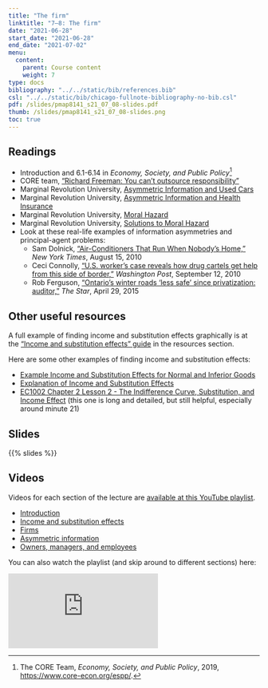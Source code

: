 ```yaml
---
title: "The firm"
linktitle: "7–8: The firm"
date: "2021-06-28"
start_date: "2021-06-28"
end_date: "2021-07-02"
menu:
  content:
    parent: Course content
    weight: 7
type: docs
bibliography: "../../static/bib/references.bib"
csl: "../../static/bib/chicago-fullnote-bibliography-no-bib.csl"
pdf: /slides/pmap8141_s21_07_08-slides.pdf
thumb: /slides/pmap8141_s21_07_08-slides.png
toc: true
---
```


## Readings

-   <i class="fas fa-book"></i> Introduction and 6.1-6.14 in *Economy, Society, and Public Policy*[^1]
-   <i class="fab fa-youtube"></i> CORE team, [“Richard Freeman: You can’t outsource responsibility”](https://www.youtube.com/watch?v=2Zm5ZLMKhgQ)
-   <i class="fab fa-youtube"></i> Marginal Revolution University, [Asymmetric Information and Used Cars](https://www.youtube.com/watch?v=sXPXpJ5vMnU)
-   <i class="fab fa-youtube"></i> Marginal Revolution University, [Asymmetric Information and Health Insurance](https://www.youtube.com/watch?v=pUkRo9COd38)
-   <i class="fab fa-youtube"></i> Marginal Revolution University, [Moral Hazard](https://www.youtube.com/watch?v=5v7TWKlYoN0)
-   <i class="fab fa-youtube"></i> Marginal Revolution University, [Solutions to Moral Hazard](https://www.youtube.com/watch?v=6faL76QZ2AA)
-   Look at these real-life examples of information asymmetries and principal-agent problems:
    -   <i class="fas fa-external-link-square-alt"></i> Sam Dolnick, [“Air-Conditioners That Run When Nobody’s Home,”](http://www.nytimes.com/2010/08/16/nyregion/16chill.html) *New York Times*, August 15, 2010
    -   <i class="fas fa-external-link-square-alt"></i> Ceci Connolly, [“U.S. worker’s case reveals how drug cartels get help from this side of border,”](http://www.washingtonpost.com/wp-dyn/content/article/2010/09/11/AR2010091105087.html) *Washington Post*, September 12, 2010
    -   <i class="fas fa-external-link-square-alt"></i> Rob Ferguson, [“Ontario’s winter roads ‘less safe’ since privatization: auditor,”](https://www.thestar.com/news/canada/2015/04/29/ontarios-winter-roads-are-less-safe-since-privatization-auditor.html) *The Star*, April 29, 2015

## Other useful resources

A full example of finding income and substitution effects graphically is at the [“Income and substitution effects” guide](/resource/income-substitution/) in the resources section.

Here are some other examples of finding income and substitution effects:

-   [Example Income and Substitution Effects for Normal and Inferior Goods](https://www.youtube.com/watch?v=pLhh_D5b_Lg)
-   [Explanation of Income and Substitution Effects](https://www.youtube.com/watch?v=ysqGRwvlte0)
-   [EC1002 Chapter 2 Lesson 2 - The Indifference Curve, Substitution, and Income Effect](https://www.youtube.com/watch?v=hDniSzSmpbU) (this one is long and detailed, but still helpful, especially around minute 21)

## Slides

{{% slides %}}

## Videos

Videos for each section of the lecture are [available at this YouTube playlist](https://www.youtube.com/playlist?list=PLS6tnpTr39sGmVo-pwuo1juWrsMWD6wcQ).

-   [Introduction](https://www.youtube.com/watch?v=8rjRiDbOJdA&list=PLS6tnpTr39sGmVo-pwuo1juWrsMWD6wcQ)
-   [Income and substitution effects](https://www.youtube.com/watch?v=2dXD_qgFeqk&list=PLS6tnpTr39sGmVo-pwuo1juWrsMWD6wcQ)
-   [Firms](https://www.youtube.com/watch?v=5sm24T1acs4&list=PLS6tnpTr39sGmVo-pwuo1juWrsMWD6wcQ)
-   [Asymmetric information](https://www.youtube.com/watch?v=9oRtzg626yg&list=PLS6tnpTr39sGmVo-pwuo1juWrsMWD6wcQ)
-   [Owners, managers, and employees](https://www.youtube.com/watch?v=in8jXE_n31I&list=PLS6tnpTr39sGmVo-pwuo1juWrsMWD6wcQ)

You can also watch the playlist (and skip around to different sections) here:

<div class="embed-responsive embed-responsive-16by9">

<iframe class="embed-responsive-item" src="https://www.youtube.com/embed/playlist?list=PLS6tnpTr39sGmVo-pwuo1juWrsMWD6wcQ" frameborder="0" allow="accelerometer; autoplay; encrypted-media; gyroscope; picture-in-picture" allowfullscreen>
</iframe>

</div>

[^1]: The CORE Team, *Economy, Society, and Public Policy*, 2019, <https://www.core-econ.org/espp/>.
